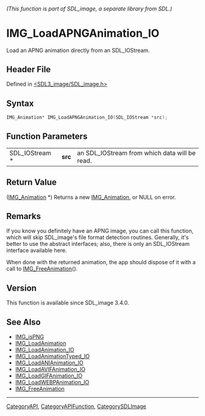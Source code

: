 ###### (This function is part of SDL_image, a separate library from SDL.)
# IMG_LoadAPNGAnimation_IO

Load an APNG animation directly from an SDL_IOStream.

## Header File

Defined in [<SDL3_image/SDL_image.h>](https://github.com/libsdl-org/SDL_image/blob/main/include/SDL3_image/SDL_image.h)

## Syntax

```c
IMG_Animation* IMG_LoadAPNGAnimation_IO(SDL_IOStream *src);
```

## Function Parameters

|                |         |                                               |
| -------------- | ------- | --------------------------------------------- |
| SDL_IOStream * | **src** | an SDL_IOStream from which data will be read. |

## Return Value

([IMG_Animation](IMG_Animation) *) Returns a new
[IMG_Animation](IMG_Animation), or NULL on error.

## Remarks

If you know you definitely have an APNG image, you can call this function,
which will skip SDL_image's file format detection routines. Generally, it's
better to use the abstract interfaces; also, there is only an SDL_IOStream
interface available here.

When done with the returned animation, the app should dispose of it with a
call to [IMG_FreeAnimation](IMG_FreeAnimation)().

## Version

This function is available since SDL_image 3.4.0.

## See Also

- [IMG_isPNG](IMG_isPNG)
- [IMG_LoadAnimation](IMG_LoadAnimation)
- [IMG_LoadAnimation_IO](IMG_LoadAnimation_IO)
- [IMG_LoadAnimationTyped_IO](IMG_LoadAnimationTyped_IO)
- [IMG_LoadANIAnimation_IO](IMG_LoadANIAnimation_IO)
- [IMG_LoadAVIFAnimation_IO](IMG_LoadAVIFAnimation_IO)
- [IMG_LoadGIFAnimation_IO](IMG_LoadGIFAnimation_IO)
- [IMG_LoadWEBPAnimation_IO](IMG_LoadWEBPAnimation_IO)
- [IMG_FreeAnimation](IMG_FreeAnimation)

----
[CategoryAPI](CategoryAPI), [CategoryAPIFunction](CategoryAPIFunction), [CategorySDLImage](CategorySDLImage)

